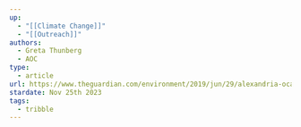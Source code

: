 ```yaml
---
up:
  - "[[Climate Change]]"
  - "[[Outreach]]"
authors:
  - Greta Thunberg
  - AOC
type:
  - article
url: https://www.theguardian.com/environment/2019/jun/29/alexandria-ocasio-cortez-met-greta-thunberg-hope-contagious-climate
stardate: Nov 25th 2023
tags:
  - tribble
---
```

